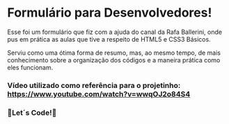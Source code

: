# Formulário para Desenvolvedores!

Esse foi um formulário que fiz com a ajuda do canal da Rafa Ballerini, onde pus em prática as aulas que tive a respeito de HTML5 e CSS3 Básicos.

Serviu como uma ótima forma de resumo, mas, ao mesmo tempo, de mais conhecimento sobre a organização dos códigos e a maneira prática como eles funcionam.

### Vídeo utilizado como  referência para o projetinho: https://www.youtube.com/watch?v=wwqOJ2o84S4

### 🚀Let´s Code!🚀

